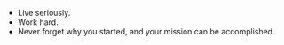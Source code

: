 - Live seriously.
- Work hard.
- Never forget why you started, and your mission can be accomplished.
